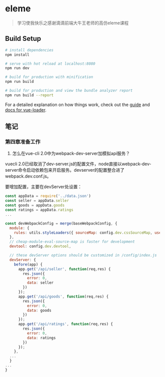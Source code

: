 # eleme

> 学习使我快乐之感谢滴滴前端大牛王老师的高仿eleme课程

## Build Setup

``` bash
# install dependencies
npm install

# serve with hot reload at localhost:8080
npm run dev

# build for production with minification
npm run build

# build for production and view the bundle analyzer report
npm run build --report
```

For a detailed explanation on how things work, check out the [guide](http://vuejs-templates.github.io/webpack/) and [docs for vue-loader](http://vuejs.github.io/vue-loader).

## 笔记

### 第四章准备工作

1. 怎么在vue-cli 2.0中为webpack-dev-server加模拟api服务？

vuecli 2.0已经取消了dev-server.js的配置文件，node直接以webpack-dev-server命令启动依赖包来开启服务。devserver的配置整合进了webpack.dev.conf.js。

要增加配置，主要在devServer处设置：

``` javascript
const appData = require('../data.json')
const seller = appData.seller
const goods = appData.goods
const ratings = appData.ratings
...

const devWebpackConfig = merge(baseWebpackConfig, {
  module: {
    rules: utils.styleLoaders({ sourceMap: config.dev.cssSourceMap, usePostCSS: true })
  },
  // cheap-module-eval-source-map is faster for development
  devtool: config.dev.devtool,

  // these devServer options should be customized in /config/index.js
  devServer: {
    before(app) {
      app.get('/api/seller', function(req,res) {
        res.json({
          error: 0,
          data: seller
        })
      });
      app.get('/api/goods', function(req,res) {
        res.json({
          error: 0,
          data: goods
        })
      });
      app.get('/api/ratings', function(req,res) {
        res.json({
          error: 0,
          data: ratings
        })
      });
    },
  ...
  }
...
}
```
